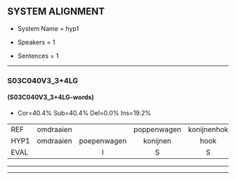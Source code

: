
## SYSTEM ALIGNMENT

- System Name = hyp1

- Speakers = 1

- Sentences = 1

---

### S03C040V3_3+4LG

#### (S03C040V3_3+4LG-words)

- Cor=40.4%	Sub=40.4%	Del=0.0%	Ins=19.2%

|  |  |  |  |  |  |  |  |  |  |  |  |  |  |  |  |  |  |  |  |  |  |  |  |  |  |  |  |  |  |  |  |  |  |  |  |  |  |  |  |  |  |  |  |  |  |  |  |  |  |  |  |  |
|:--- |:---:|:---:|:---:|:---:|:---:|:---:|:---:|:---:|:---:|:---:|:---:|:---:|:---:|:---:|:---:|:---:|:---:|:---:|:---:|:---:|:---:|:---:|:---:|:---:|:---:|:---:|:---:|:---:|:---:|:---:|:---:|:---:|:---:|:---:|:---:|:---:|:---:|:---:|:---:|:---:|:---:|:---:|:---:|:---:|:---:|:---:|:---:|:---:|:---:|:---:|:---:|:---:|
| REF | omdraaien |  | poppenwagen | konijnenhok | elastiekje |  |  |  | ruziemaken | teddybeer | dierentuin | paddenstoelen | verstoppertje | wasmachine |  |  | fototoestel | * | toiletpapier | vrachtwagen | buurmannen | vogelkooi | olifant | schommelen |  | iedereen | schoenenwinkel | knutselen |  | ophangen | verjaardag | sprookjesboek |  | tandenborstel | lucifer | slaapkamer | achterdeur | ziekenhuis | nieuwsgierig | afblijven | kabouter |  | * | washandje | sneeuwwitje | goeiendag | vakantie | limonade | autorijden | eindelijk | familie | chocolade |
| HYP1 | omdraaien | poepenwagen | konijnen | hook | elastiekje | ruzie | maken | bij | die | weer | dieerentuin | paddestoelen | verstoppertje | wasmachine | fotostoeltje | toilid | pa | toilit | popsr | vracgtzuigen | vuurmannen | vogelkooy | olifoonnd | schommelen | niderin | schonen | winkel | knutselen | of | hengen | verjaardag | sprookjesboek | tannum | borstel | musiekfer | slaapkamer | achterdeur | ziekenhuis | nieuwsgierig | afblijven | kabouter | hah | was | handje | sneeuwwiedje | goeiendag | vakantie | limonade | autorijden | eindelijk | familie | chocolade |
| EVAL |  | I | S | S |  | I | I | I | S | S | S | S |  |  | I | I | S | S | S | S | S | S | S |  | I | S | S |  | I | S |  |  | I | S | S |  |  |  |  |  |  | I | S | S | S |  |  |  |  |  |  |  |
---

---
